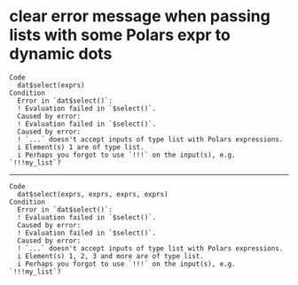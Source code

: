 # clear error message when passing lists with some Polars expr to dynamic dots

    Code
      dat$select(exprs)
    Condition
      Error in `dat$select()`:
      ! Evaluation failed in `$select()`.
      Caused by error:
      ! Evaluation failed in `$select()`.
      Caused by error:
      ! `...` doesn't accept inputs of type list with Polars expressions.
      i Element(s) 1 are of type list.
      i Perhaps you forgot to use `!!!` on the input(s), e.g. `!!!my_list`?

---

    Code
      dat$select(exprs, exprs, exprs, exprs)
    Condition
      Error in `dat$select()`:
      ! Evaluation failed in `$select()`.
      Caused by error:
      ! Evaluation failed in `$select()`.
      Caused by error:
      ! `...` doesn't accept inputs of type list with Polars expressions.
      i Element(s) 1, 2, 3 and more are of type list.
      i Perhaps you forgot to use `!!!` on the input(s), e.g. `!!!my_list`?

